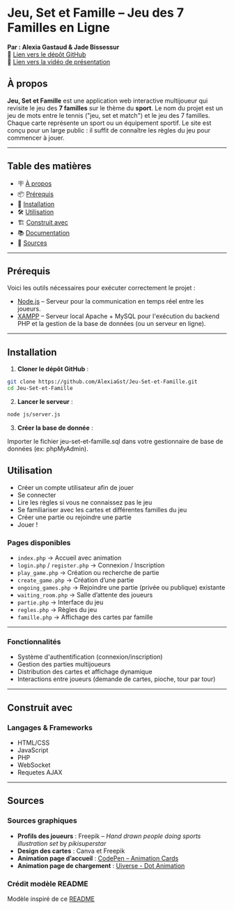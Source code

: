 # Jeu, Set et Famille – Jeu des 7 Familles en Ligne


**Par : Alexia Gastaud & Jade Bissessur**  
🔗 [Lien vers le dépôt GitHub](https://github.com/AlexiaGst/Jeu-Set-et-Famille)  
🔗 [Lien vers la vidéo de présentation](https://youtu.be/roGdibgyaZ4)

## À propos


**Jeu, Set et Famille** est une application web interactive multijoueur qui revisite le jeu des **7 familles** sur le thème du **sport**. Le nom du projet est un jeu de mots entre le tennis ("jeu, set et match") et le jeu des 7 familles.  
Chaque carte représente un sport ou un équipement sportif. Le site est conçu pour un large public : il suffit de connaître les règles du jeu pour commencer à jouer.




---


## Table des matières


- 🪧 [À propos](#à-propos)
- 📦 [Prérequis](#prérequis)
- 🚀 [Installation](#installation)
- 🛠️ [Utilisation](#utilisation)
- 🏗️ [Construit avec](#construit-avec)
- 📚 [Documentation](#documentation)
- 📝 [Sources](#sources)


---


## Prérequis


Voici les outils nécessaires pour exécuter correctement le projet :


- [Node.js](https://nodejs.org/) – Serveur pour la communication en temps réel entre les joueurs.
- [XAMPP](https://www.apachefriends.org/fr/index.html) – Serveur local Apache + MySQL pour l'exécution du backend PHP et la gestion de la base de données (ou un serveur en ligne).


---


##  Installation


1. **Cloner le dépôt GitHub** :


```bash
git clone https://github.com/AlexiaGst/Jeu-Set-et-Famille.git
cd Jeu-Set-et-Famille
```

2. **Lancer le serveur** :

```bash
node js/server.js
```

3. **Créer la base de donnée** :


Importer le fichier jeu-set-et-famille.sql dans votre gestionnaire de base de données (ex: phpMyAdmin).

## Utilisation

- Créer un compte utilisateur afin de jouer
- Se connecter 
- Lire les règles si vous ne connaissez pas le jeu
- Se familiariser avec les cartes et différentes familles du jeu
- Créer une partie ou rejoindre une partie 
- Jouer !

### Pages disponibles

- `index.php` → Accueil avec animation  
- `login.php` / `register.php` → Connexion / Inscription  
- `play_game.php` → Création ou recherche de partie  
- `create_game.php` → Création d’une partie  
- `ongoing_games.php` → Rejoindre une partie (privée ou publique) existante  
- `waiting_room.php` → Salle d’attente des joueurs  
- `partie.php` → Interface du jeu  
- `regles.php` → Règles du jeu  
- `famille.php` → Affichage des cartes par famille 

---

### Fonctionnalités

- Système d'authentification (connexion/inscription)  
- Gestion des parties multijoueurs  
- Distribution des cartes et affichage dynamique  
- Interactions entre joueurs (demande de cartes, pioche, tour par tour)

---

## Construit avec

### Langages & Frameworks

- HTML/CSS  
- JavaScript  
- PHP  
- WebSocket
- Requetes AJAX

---

## Sources

### Sources graphiques

- **Profils des joueurs** : Freepik – *Hand drawn people doing sports illustration set* by *pikisuperstar*  
- **Design des cartes** : Canva et Freepik  
- **Animation page d’accueil** : [CodePen – Animation Cards](https://codepen.io/waseem-polus/pen/NWLVzwb)
- **Animation page de chargement** : [Uiverse - Dot Animation](https://uiverse.io/Shoh2008/loud-warthog-69)

### Crédit modèle README

Modèle inspiré de ce [README](https://gist.github.com/marc-gavanier/8e2a2a14a888deb80978373e51682bfb)



